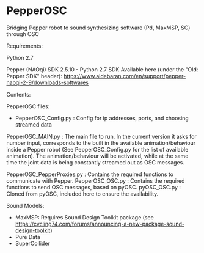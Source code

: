 # PepperOSC

Bridging Pepper robot to sound synthesizing software (Pd, MaxMSP, SC) through OSC

Requirements:

Python 2.7

Pepper (NAOqi) SDK 2.5.10 - Python 2.7 SDK
Available here (under the "Old: Pepper SDK" header): 
https://www.aldebaran.com/en/support/pepper-naoqi-2-9/downloads-softwares

Contents:

PepperOSC files:

- PepperOSC_Config.py : Config for ip addresses, ports, and choosing streamed data

PepperOSC_MAIN.py : The main file to run. In the current version it asks for number input, corresponds to the built in the available animation/behaviour inside a Pepper robot (See PepperOSC_Config.py for the list of available animation). The animation/behaviour will be activated, while at the same time the joint data is being constantly streamed out as OSC messages.  

PepperOSC_PepperProxies.py : Contains the required functions to communicate with Pepper.
PepperOSC_OSC.py : Contains the required functions to send OSC messages, based on pyOSC.
pyOSC_OSC.py : Cloned from pyOSC, included here to ensure the availability.

Sound Models:
- MaxMSP: Requires Sound Design Toolkit package (see https://cycling74.com/forums/announcing-a-new-package-sound-design-toolkit)
- Pure Data
- SuperCollider
